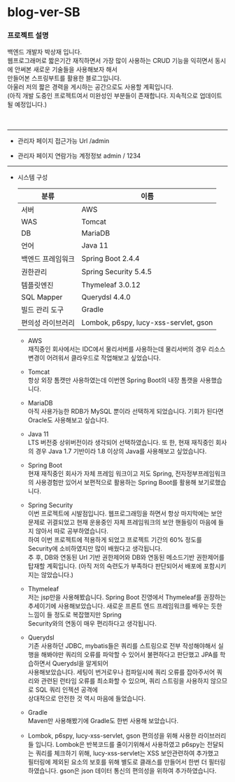 # blog-ver-SB
### 프로젝트 설명<br>

  백엔드 개발자 박상재 입니다.<br>
  웹프로그래머로 짧은기간 재직하면서 가장 많이 사용하는 CRUD 기능을 익히면서 동시에 안써본 새로운 기술들을 사용해보자 해서<br>
  만들어본 스프링부트를 활용한 블로그입니다.<br>
  아울러 저의 짧은 경력을 게시하는 공간으로도 사용할 계획입니다.<br>
  (아직 개발 도중인 프로젝트여서 미완성인 부분들이 존재합니다. 지속적으로 업데이트 될 예정입니다.)<br><br><br>
  
  ------------
  
  + 관리자 페이지 접근가능 Url
    /admin
  
  + 관리자 페이지 연람가능 계정정보
    admin / 1234
  
  ------------
  
  + 시스템 구성
    
    | 분류 | 이름 |
    |---|---|
    | 서버 | AWS |
    | WAS | Tomcat |
    | DB | MariaDB |
    | 언어 | Java 11 |
    | 백엔드 프레임워크 | Spring Boot 2.4.4 |
    | 권한관리 | Spring Security 5.4.5 |
    | 템플릿엔진 | Thymeleaf 3.0.12 |
    | SQL Mapper | Querydsl 4.4.0 |
    | 빌드 관리 도구 | Gradle |
    | 편의성 라이브러리 | Lombok, p6spy, lucy-xss-servlet, gson |
    
    + AWS<br>
      재직중인 회사에서는 IDC에서 물리서버를 사용하는데 물리서버의 경우 리소스변경이 어려워서 클라우드로 작업해보고 싶었습니다.<br>
      
    + Tomcat<br>
      항상 외장 톰캣만 사용하였는데 이번엔 Spring Boot의 내장 톰캣을 사용했습니다.<br>
      
    + MariaDB<br>
      아직 사용가능한 RDB가 MySQL 뿐이라 선택하게 되었습니다. 기회가 된다면 Oracle도 사용해보고 싶습니다.<br>
      
    + Java 11<br>
      LTS 버전중 상위버전이라 생각되어 선택하였습니다. 또 한, 현재 재직중인 회사의 경우 Java 1.7 기반이라 1.8 이상의 Java를 사용해보고 싶었습니다.<br>
      
    + Spring Boot<br>
      현재 재직중인 회사가 자체 프레임 워크이고 저도 Spring, 전자정부프레임워크의 사용경험만 있어서 보편적으로 활용하는 Spring Boot를 활용해 보기로했습니다.<br>
      
    + Spring Security<br>
      이번 프로젝트에 시발점입니다. 웹프로그래밍을 하면서 항상 마지막에는 보안문제로 귀결되었고 현재 운용중인 자체 프레임워크의 보안 핸들링이 마음에 들지 않아서 따로 공부하였습니다.<br>
      하여 이번 프로젝트에 적용하게 되었고 프로젝트 기간의 60% 정도를 Security에 소비하였지만 많이 배웠다고 생각됩니다.<br>
      추 후, DB와 연동된 Url 기반 권한제어와 DB와 연동된 메소드기반 권한제어를 탑재할 계획입니다. (아직 저의 숙련도가 부족하다 판단되어서 배포에 포함시키지는 않았습니다.)<br>
      
    + Thymeleaf<br>
      저는 jsp만을 사용해봤습니다. Spring Boot 진영에서 Thymeleaf를 권장하는 추세이기에 사용해보았습니다. 새로운 프론트 엔드 프레임워크를 배우는 듯한 느낌이 들 정도로 복잡했지만 Spring<br>
      Security와의 연동이 매우 편리하다고 생각됩니다.<br>
      
    + Querydsl<br>
      기존 사용하던 JDBC, mybatis들은 쿼리를 스트링으로 전부 작성해야해서 실행을 해봐야만 쿼리의 오류를 파악할 수 있어서 불편하다고 판단했고 JPA를 학습하면서 Querydsl을 알게되어<br>
      사용해보았습니다. 세팅이 번거로우나 컴파일시에 쿼리 오류를 잡아주서어 쿼리와 관련된 런타임 오류를 최소화할 수 있으며, 쿼리 스트링을 사용하지 않으므로 SQL 쿼리 인젝션 공격에<br>
      상대적으로 안전한 것 역시 마음에 들었습니다.<br>

    + Gradle<br>
      Maven만 사용해봤기에 Gradle도 한번 사용해 보았습니다.<br>
      
    + Lombok, p6spy, lucy-xss-servlet, gson
      편의성을 위해 사용한 라이브러리들 입니다. Lombok은 반복코드를 줄이기위해서 사용하였고 p6spy는 전달되는 쿼리를 체크하기 위해, lucy-xss-servlet는 XSS 보안관련하여 추가했고<br>
      필터링에 제외된 요소의 보호를 위해 별도로 클래스를 만들어서 한번 더 필터링 하였습니다. gson은 json 데이터 통신의 편의성을 위하여 추가하였습니다.
